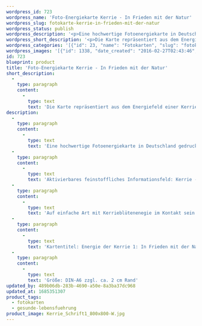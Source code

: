 ```yaml
---
wordpress_id: 723
wordpress_name: 'Foto-Energiekarte Kerrie - In Frieden mit der Natur'
wordpress_slug: fotokarte-kerrie-in-frieden-mit-der-natur
wordpress_status: publish
wordpress_description: '<p>Eine hochwertige Fotoenergiekarte in Deutschland gedruckt und in Handarbeit laminiert.  Sie ist in Postkartengröße (DIN-A6) gut zu transportieren und kann auch auf den Körper aufgelegt werden.</p><p>Aktivierbares feinstoffliches Informationsfeld: Kerrie - Liebe - Frieden - Natürlichkeit: Erkunden des Energiefelds einer Kerrieblüte. Hier insbesondere Liebe für sich und für alles in dieser Welt. In Frieden und Übereinstimmung sein mit dem, was um mich herum ist.</p><p>Auf einfache Art mit Kerrieblütenenegie im Kontakt sein: In einem Moment der Ruhe atme ich bewusst ein und aus. Ich lasse alles für diesen Moment an Gedanken und Gefühlen gehen. Ich öffne mich für das, was die Blüte mir gibt</p><p>Kartentitel: Energie der Kerrie 1: In Frieden mit der Natur</p><p>Größe: DIN-A6 zzgl. ca. 2 cm Rand<br />Andere Formate sind individuell für Sie innerhalb weniger Tage herstellbar. Bitte kontaktieren Sie uns hierfür unter <a href="mailto:info@elvedenverlag.de">info@elvedenverlag.de</a>.</p><p><a href="https://my.feenbaum.de/anwendung-energiebilder-foto-laminiert/">Anwendungshinweise</a>      <a href="https://my.feenbaum.de/produktinformationen-fotokarten/">Produktinformationen</a></p>'
wordpress_short_description: '<p>Die Karte repräsentiert aus dem Energiefeld einer Kerrie-Blüte: In Frieden und Liebe mit sich selbst und mit der Natur sein. Auf einfache Art mit Kerrieenergie in Kontakt sein</p>'
wordpress_categories: '[{"id": 23, "name": "Fotokarten", "slug": "fotokarten"}, {"id": 38, "name": "Gesunde Lebensf\u00fchrung", "slug": "gesunde-lebensfuehrung"}]'
wordpress_images: '[{"id": 1338, "date_created": "2016-02-27T02:43:46", "date_created_gmt": "2016-02-27T00:43:46", "date_modified": "2016-02-27T02:43:46", "date_modified_gmt": "2016-02-27T00:43:46", "src": "https://my.feenbaum.de/wp-content/uploads/2016/02/Kerrie_Schrift1_800x800-W.jpg", "name": "Kerrie_Schrift1_800x800-W", "alt": ""}]'
id: 723
blueprint: product
title: 'Foto-Energiekarte Kerrie - In Frieden mit der Natur'
short_description:
  -
    type: paragraph
    content:
      -
        type: text
        text: 'Die Karte repräsentiert aus dem Energiefeld einer Kerrie-Blüte: In Frieden und Liebe mit sich selbst und mit der Natur sein. Auf einfache Art mit Kerrieenergie in Kontakt sein'
description:
  -
    type: paragraph
    content:
      -
        type: text
        text: 'Eine hochwertige Fotoenergiekarte in Deutschland gedruckt und in Handarbeit laminiert.  Sie ist in Postkartengröße (DIN-A6) gut zu transportieren und kann auch auf den Körper aufgelegt werden.'
  -
    type: paragraph
    content:
      -
        type: text
        text: 'Aktivierbares feinstoffliches Informationsfeld: Kerrie - Liebe - Frieden - Natürlichkeit: Erkunden des Energiefelds einer Kerrieblüte. Hier insbesondere Liebe für sich und für alles in dieser Welt. In Frieden und Übereinstimmung sein mit dem, was um mich herum ist.'
  -
    type: paragraph
    content:
      -
        type: text
        text: 'Auf einfache Art mit Kerrieblütenenegie im Kontakt sein: In einem Moment der Ruhe atme ich bewusst ein und aus. Ich lasse alles für diesen Moment an Gedanken und Gefühlen gehen. Ich öffne mich für das, was die Blüte mir gibt'
  -
    type: paragraph
    content:
      -
        type: text
        text: 'Kartentitel: Energie der Kerrie 1: In Frieden mit der Natur'
  -
    type: paragraph
    content:
      -
        type: text
        text: 'Größe: DIN-A6 zzgl. ca. 2 cm Rand'
updated_by: 489b06db-283b-4690-a50e-8a3ba37dc968
updated_at: 1685351307
product_tags:
  - fotokarten
  - gesunde-lebensfuehrung
product_image: Kerrie_Schrift1_800x800-W.jpg
---
```

